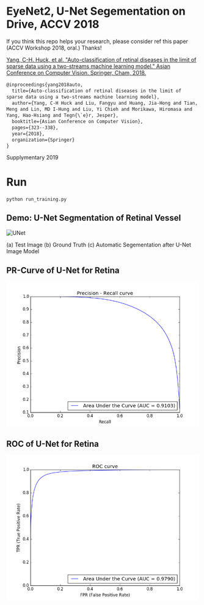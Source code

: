 # EyeNet2, U-Net Segementation on Drive, ACCV 2018
If you think this repo helps your research, please consider ref this paper (ACCV Workshop 2018, oral.) Thanks!

[Yang, C-H. Huck, et al. "Auto-classification of retinal diseases in the limit of sparse data using a two-streams machine learning model." Asian Conference on Computer Vision. Springer, Cham, 2018.](https://arxiv.org/pdf/1808.05754.pdf)

```
@inproceedings{yang2018auto,
  title={Auto-classification of retinal diseases in the limit of sparse data using a two-streams machine learning model},
  author={Yang, C-H Huck and Liu, Fangyu and Huang, Jia-Hong and Tian, Meng and Lin, MD I-Hung and Liu, Yi Chieh and Morikawa, Hiromasa and Yang, Hao-Hsiang and Tegn{\`e}r, Jesper},
  booktitle={Asian Conference on Computer Vision},
  pages={323--338},
  year={2018},
  organization={Springer}
}
```
Supplymentary 2019

# Run

```shell
python run_training.py
```

## Demo: U-Net Segmentation of Retinal Vessel
![UNet](https://github.com/huckiyang/web/blob/gh-pages/assets/img/Unet.png)

(a) Test Image (b) Ground Truth (c) Automatic Segementation after U-Net Image Model 


## PR-Curve of U-Net for Retina 
![PR-Curve](https://github.com/huckiyang/EyeNet2/blob/master/src/Precision_recall.png)

## ROC of U-Net for Retina 
![ROC](https://github.com/huckiyang/EyeNet2/blob/master/src/ROC.png)
